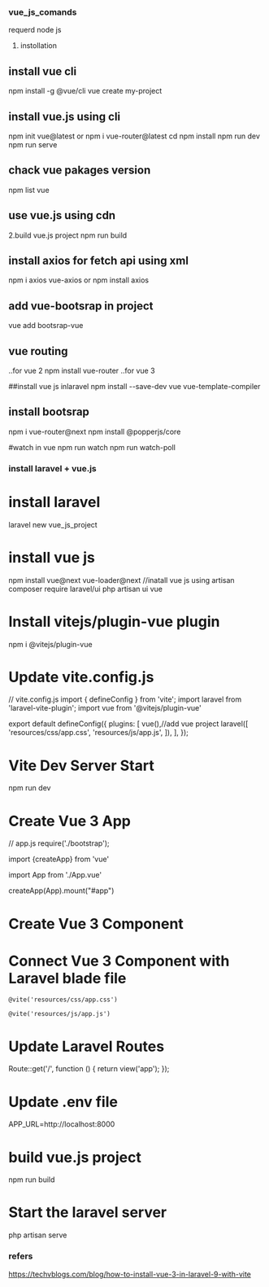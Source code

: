 ### vue_js_comands 

requerd node js

1. instollation
## install vue cli
npm install -g @vue/cli
vue create my-project
	

## install vue.js using cli
npm init vue@latest or npm i vue-router@latest
cd <your-project-name>
npm install
npm run dev
npm run serve

## chack vue pakages version 
npm list vue

## use vue.js using cdn
<script src="https://unpkg.com/vue@3/dist/vue.global.js"></script>

2.build vue.js project
npm run build

## install axios for fetch api using xml
npm i axios vue-axios or npm install axios

## add vue-bootsrap in project 
vue add bootsrap-vue

## vue routing 
..for vue 2
npm install vue-router
..for vue 3

##install vue js inlaravel
npm install --save-dev vue vue-template-compiler

## install bootsrap 
npm i vue-router@next
npm install @popperjs/core

#watch in vue 
npm run watch
npm run watch-poll

### install laravel + vue.js 

# install laravel
laravel new vue_js_project

# install vue js 
npm install vue@next vue-loader@next
//inatall vue js using artisan 
composer require laravel/ui
php artisan ui vue

# Install vitejs/plugin-vue plugin 
npm i @vitejs/plugin-vue

# Update vite.config.js
// vite.config.js
import { defineConfig } from 'vite';
import laravel from 'laravel-vite-plugin';
import vue from '@vitejs/plugin-vue'


export default defineConfig({
    plugins: [
        vue(),//add vue project
        laravel([
            'resources/css/app.css',
            'resources/js/app.js',
        ]),
    ],
});

# Vite Dev Server Start
npm run dev

# Create Vue 3 App
// app.js
require('./bootstrap');

import {createApp} from 'vue'

import App from './App.vue'

createApp(App).mount("#app")

# Create Vue 3 Component
<template>
    How To Install Vue 3 in Laravel 9 with Vite - TechvBlogs
</template>

# Connect Vue 3 Component with Laravel blade file

<!DOCTYPE html>
<html>
<head>
	<meta charset="utf-8">
	<meta name="viewport" content="width=device-width, initial-scale=1">
	<title>How To Install Vue 3 in Laravel 9 with Vite</title>

	@vite('resources/css/app.css')
</head>
<body>
	<div id="app"></div>

	@vite('resources/js/app.js')
</body>
</html>

# Update Laravel Routes
Route::get('/', function () {
    return view('app');
});

# Update .env file
APP_URL=http://localhost:8000

# build vue.js project
npm run build

# Start the laravel server
php artisan serve

### refers
https://techvblogs.com/blog/how-to-install-vue-3-in-laravel-9-with-vite
